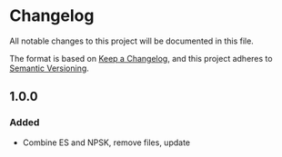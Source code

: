 # Changelog
All notable changes to this project will be documented in this file.

The format is based on [Keep a Changelog](changelog),
and this project adheres to [Semantic Versioning](semver).

<!--
## X.X.X - XXXX-XX-XX - XXXXXX

### Added
### Changed
### Deprecated
### Removed
### Fixed
### Security
-->

## 1.0.0

### Added
- Combine ES and NPSK, remove files, update

[changelog]: https://keepachangelog.com/en/1.0.0/
[semver]: https://semver.org/spec/v2.0.0.html